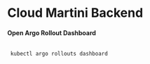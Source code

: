 # Cloud Martini Backend


#### Open Argo Rollout Dashboard
```bash

 kubectl argo rollouts dashboard

```

